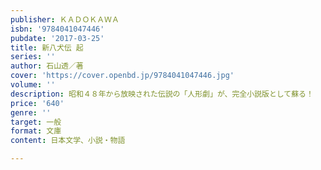 ```yaml
---
publisher: ＫＡＤＯＫＡＷＡ
isbn: '9784041047446'
pubdate: '2017-03-25'
title: 新八犬伝 起
series: ''
author: 石山透／著
cover: 'https://cover.openbd.jp/9784041047446.jpg'
volume: ''
description: 昭和４８年から放映された伝説の「人形劇」が、完全小説版として蘇る！
price: '640'
genre: ''
target: 一般
format: 文庫
content: 日本文学、小説・物語

---
```


